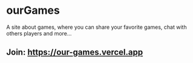 # ourGames
A site about games, where you can share your favorite games, chat with others players and more...

## Join: https://our-games.vercel.app
